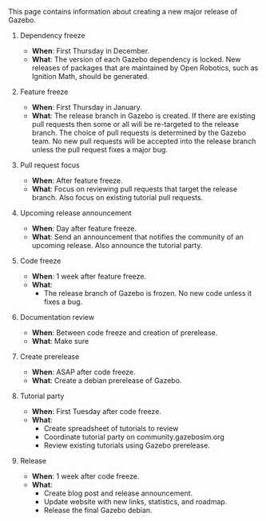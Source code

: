 This page contains information about creating a new major release of Gazebo.

1. Dependency freeze

    * **When**: First Thursday in December.
    * **What**: The version of each Gazebo dependency is locked. New releases of packages that are maintained by Open Robotics, such as Ignition Math, should be generated.

2. Feature freeze 

    * **When**: First Thursday in January.
    * **What**: The release branch in Gazebo is created. If there are existing pull requests then some or all will be re-targeted to the release branch. The choice of pull requests is determined by the Gazebo team. No new pull requests will be accepted into the release branch unless the pull request fixes a major bug.

3. Pull request focus

    * **When**: After feature freeze.
    * **What**: Focus on reviewing pull requests that target the release branch. Also focus on existing tutorial pull requests.

2. Upcoming release announcement

    * **When**: Day after feature freeze.
    * **What**: Send an announcement that notifies the community of an upcoming release. Also announce the tutorial party. 

3. Code freeze

    * **When**: 1 week after feature freeze.
    * **What**:
        * The release branch of Gazebo is frozen. No new code unless it fixes a bug.

4. Documentation review

    * **When**: Between code freeze and creation of prerelease.
    * **What**: Make sure 
4. Create prerelease

    * **When**: ASAP after code freeze.
    * **What**: Create a debian prerelease of Gazebo.

4. Tutorial party

    * **When**: First Tuesday after code freeze.
    * **What**:
        * Create spreadsheet of tutorials to review
        * Coordinate tutorial party on community.gazebosim.org
        * Review existing tutorials using Gazebo prerelease.

4. Release

    * **When**: 1 week after code freeze.
    * **What**:
        * Create blog post and release announcement.
        * Update website with new links, statistics, and roadmap.
        * Release the final Gazebo debian.